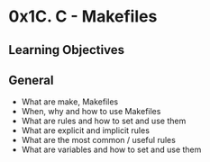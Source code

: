 # 0x1C. C - Makefiles

## Learning Objectives


## General

- What are make, Makefiles
- When, why and how to use Makefiles
- What are rules and how to set and use them
- What are explicit and implicit rules
- What are the most common / useful rules
- What are variables and how to set and use them
